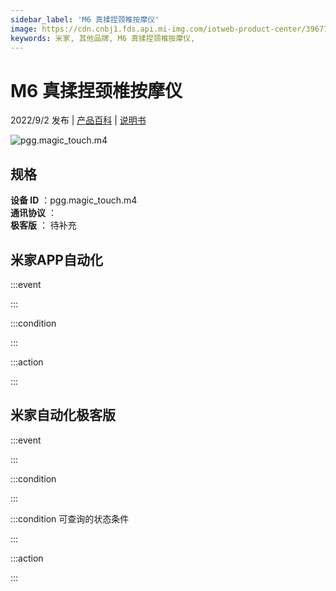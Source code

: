 ```yaml
---
sidebar_label: 'M6 真揉捏颈椎按摩仪'
image: https://cdn.cnbj1.fds.api.mi-img.com/iotweb-product-center/39677adb6a1b88d983b3af345af5a00f_1645585878097.png?GalaxyAccessKeyId=AKVGLQWBOVIRQ3XLEW&Expires=9223372036854775807&Signature=PbJS97gGlb7JhFc1stET/AviyaI=
keywords: 米家, 其他品牌, M6 真揉捏颈椎按摩仪, 
---
```

# M6 真揉捏颈椎按摩仪

2022/9/2 发布 | [产品百科](https://home.mi.com/webapp/content/baike/product/index.html?model=pgg.magic_touch.m4/) | [说明书](https://home.mi.com/views/introduction.html?model=pgg.magic_touch.m4&region=cn)

![pgg.magic_touch.m4](https://cdn.cnbj1.fds.api.mi-img.com/iotweb-product-center/39677adb6a1b88d983b3af345af5a00f_1645585878097.png?GalaxyAccessKeyId=AKVGLQWBOVIRQ3XLEW&Expires=9223372036854775807&Signature=PbJS97gGlb7JhFc1stET/AviyaI=)

## 规格  
> 
**设备 ID** ：pgg.magic_touch.m4  
**通讯协议** ：  
**极客版**  ： 待补充 


## 米家APP自动化  

:::event  

:::

:::condition  

:::

:::action   

:::

## 米家自动化极客版  

:::event  

:::

:::condition  

:::

:::condition 可查询的状态条件  

:::

:::action  

:::

        
